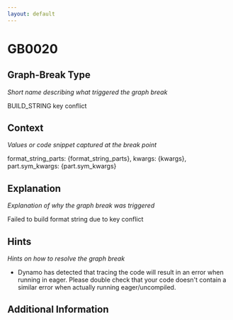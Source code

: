 ```yaml
---
layout: default
---
```

# GB0020

## Graph-Break Type
*Short name describing what triggered the graph break*

BUILD_STRING key conflict

## Context
*Values or code snippet captured at the break point*

format_string_parts: {format_string_parts}, kwargs: {kwargs}, part.sym_kwargs: {part.sym_kwargs}

## Explanation
*Explanation of why the graph break was triggered*

Failed to build format string due to key conflict

## Hints
*Hints on how to resolve the graph break*

- Dynamo has detected that tracing the code will result in an error when running in eager. Please double check that your code doesn't contain a similar error when actually running eager/uncompiled.


## Additional Information

<!-- ADDITIONAL INFORMATION START - Add custom information below this line -->

<!-- ADDITIONAL INFORMATION END -->

